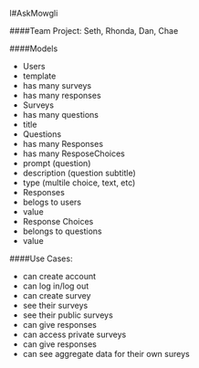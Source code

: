 l#AskMowgli

####Team Project: Seth, Rhonda, Dan, Chae

####Models
-  Users
  -  template
  -  has many surveys
  -  has many responses
-  Surveys
  -  has many questions
  -  title
-  Questions
  -  has many Responses
  -  has many ResposeChoices
  -  prompt (question)
  -  description (question subtitle)
  -  type (multile choice, text, etc)
-  Responses
  -  belogs to users
  - value
-  Response Choices
  -  belongs to questions
  - value

####Use Cases:
-  can create account
-  can log in/log out
-  can create survey
-  see their surveys
-  see their public surveys
  -  can give responses
-  can access private surveys
  -  can give responses
- can see aggregate data for their own sureys
